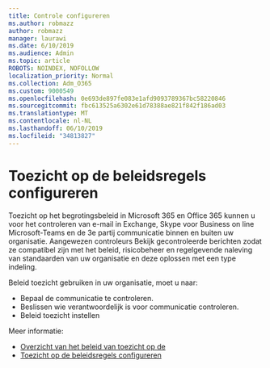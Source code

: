 ```yaml
---
title: Controle configureren
ms.author: robmazz
author: robmazz
manager: laurawi
ms.date: 6/10/2019
ms.audience: Admin
ms.topic: article
ROBOTS: NOINDEX, NOFOLLOW
localization_priority: Normal
ms.collection: Adm_O365
ms.custom: 9000549
ms.openlocfilehash: 0e693de897fe083e1afd9093789367bc58220846
ms.sourcegitcommit: fbc613525a6302e61d78388ae821f842f186ad03
ms.translationtype: MT
ms.contentlocale: nl-NL
ms.lasthandoff: 06/10/2019
ms.locfileid: "34813827"
---
```

# <a name="configure-supervision-policies"></a>Toezicht op de beleidsregels configureren

Toezicht op het begrotingsbeleid in Microsoft 365 en Office 365 kunnen u voor het controleren van e-mail in Exchange, Skype voor Business on line Microsoft-Teams en de 3e partij communicatie binnen en buiten uw organisatie. Aangewezen controleurs Bekijk gecontroleerde berichten zodat ze compatibel zijn met het beleid, risicobeheer en regelgevende naleving van standaarden van uw organisatie en deze oplossen met een type indeling.

Beleid toezicht gebruiken in uw organisatie, moet u naar:

- Bepaal de communicatie te controleren.
- Beslissen wie verantwoordelijk is voor communicatie controleren.
- Beleid toezicht instellen

Meer informatie:

- [Overzicht van het beleid van toezicht op de](https://docs.microsoft.com/office365/securitycompliance/supervision-policies)
- [Toezicht op de beleidsregels configureren](https://docs.microsoft.com/office365/securitycompliance/configure-supervision-policies)
